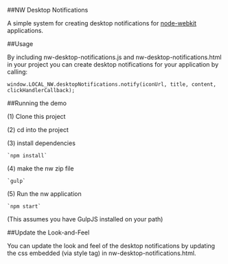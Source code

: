 ##NW Desktop Notifications

A simple system for creating desktop notifications for [node-webkit](https://github.com/rogerwang/node-webkit) applications.


##Usage

By including nw-desktop-notifications.js and nw-desktop-notifications.html in your project you can create desktop notifications for your application by calling:

	window.LOCAL_NW.desktopNotifications.notify(iconUrl, title, content, clickHandlerCallback);


##Running the demo

(1) Clone this project

(2) cd into the project

(3) install dependencies

    `npm install`

(4) make the nw zip file

	`gulp`

(5) Run the nw application

	`npm start`

(This assumes you have GulpJS installed on your path)


##Update the Look-and-Feel

You can update the look and feel of the desktop notifications by updating the css embedded (via style tag) in nw-desktop-notifications.html.